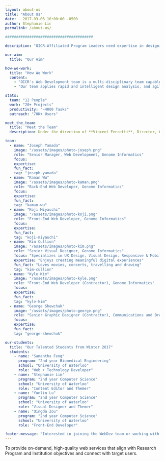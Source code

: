 ```yaml
---
layout: about-us
title: "About Us"
date:   2017-03-06 10:00:00 -0500
author: Stephanie Lin
permalink: /about-us/

########################################

description: "OICR-Affiliated Program Leaders need expertise in designing and developing websites that enable OICR's research to be recognized globally and meet the strategic objectives of the Research Program and the Research Institutions."

our-aim:
  title: "Our Aim"

how-we-work:
  title: "How We Work"
  content:
    - "OICR's Web Development team is a multi-disciplinary team capable of designing and building website and web applications for researchers and their projects. The 12 member team is composed of creative and technical members, working on 20+ projects servicing both OICR's research and corporate programs. Through its website products, OICR presents leading-edge cancer research online and to engage a global community of researchers for collaboration."
    - "Our team applies rapid and intelligent design analysis, and agile project implementation thereby enabling programs to focus on the high-value benefits for their users.  And this team has software engineering experience with products that meet enterprise risk (strategic, operational/internal, regulatory compliance, financial) for both big and small projects."

stats:
  team: "12 People"
  work: "20+ Projects"
  productivity: "~4000 Tasks"
  outreach: "70K+ Users"

meet_the_team:
  title: "Meet the Team"
  description: Under the direction of **Vincent Ferretti**, Director, Genome Informatics and **Joseph Yamada**, Senior Manager, Genome Informatics, the WebDev team includes a full-time core, contractors and co-op students who continue to innovate, stay creative and develop with a platform of technologies that scale to enable high performance.

team:
  - name: "Joseph Yamada"
    image: "/assets/images/photo-joseph.png"
    role: "Senior Manager, Web Development, Genome Informatics"
    focus:
    expertise:
    fun_fact:
    tag: "joseph-yamada"
  - name: "Kaman Wu"
    image: "/assets/images/photo-kaman.png"
    role: "Back-End Web Developer, Genome Informatics"
    focus:
    expertise:
    fun_fact:
    tag: "kaman-wu"
  - name: "Koji Miyauchi"
    image: "/assets/images/photo-koji.png"
    role: "Front-End Web Developer, Genome Informatics"
    focus:
    expertise:
    fun_fact:
    tag: "koji-miyauchi"
  - name: "Kim Cullion"
    image: "/assets/images/photo-kim.png"
    role: "Senior Visual Designer, Genome Informatics"
    focus: "Specializes in UX Design, Visual Design, Responsive & Mobile Design"
    expertise: "Enjoys creating meaningful digital experiences"
    fun_fact: "Loves movies, concerts, travelling and drawing"
    tag: "kim-cullion"
  - name: "Kyle Kim"
    image: "/assets/images/photo-kyle.png"
    role: "Front-End Web Developer (Contractor), Genome Informatics"
    focus:
    expertise:
    fun_fact:
    tag: "kyle-kim"
  - name: "George Shewchuk"
    image: "/assets/images/photo-george.png"
    role: "Senior Graphic Designer (Contractor), Communications and Branding"
    focus:
    expertise:
    fun_fact:
    tag: "george-shewchuk"

our-students:
  title: "Our Talented Students from Winter 2017"
  students:
    - name: "Samantha Feng"
      program: "2nd year Biomedical Engineering"
      school: "University of Waterloo"
      role: "Web + Technology Developer"
    - name: "Stephanie Lin"
      program: "2nd year Computer Science"
      school: "University of Waterloo"
      role: "Content Editor and Themer"
    - name: "Yunlin Lu"
      program: "2nd year Computer Science"
      school: "University of Waterloo"
      role: "Visual Designer and Themer"
    - name: "Qingda Zou"
      program: "2nd year Computer Science"
      school: "University of Waterloo"
      role: "Front-End Developer"

footer-message: "Interested in joining the WebDev team or working with us? "
---
```


To provide on-demand, high-quality web services that <span class="align">align</span> with Research Program and Institution objectives and <span class="connect">connect</span> with target users.
